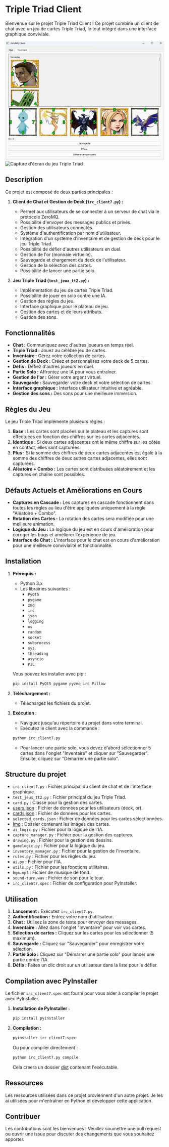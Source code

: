 # Triple Triad Client

Bienvenue sur le projet Triple Triad Client ! Ce projet combine un client de chat avec un jeu de cartes Triple Triad, le tout intégré dans une interface graphique conviviale.

![Capture d'écran du client IRC](images/irc_client7.jpg)
![Capture d'écran du jeu Triple Triad](images/jeux_triple_triad.jpg)

## Description

Ce projet est composé de deux parties principales :

1.  **Client de Chat et Gestion de Deck (`irc_client7.py`) :**
    *   Permet aux utilisateurs de se connecter à un serveur de chat via le protocole ZeroMQ.
    *   Possibilité d'envoyer des messages publics et privés.
    *   Gestion des utilisateurs connectés.
    *   Système d'authentification par nom d'utilisateur.
    *   Intégration d'un système d'inventaire et de gestion de deck pour le jeu Triple Triad.
    *   Possibilité de défier d'autres utilisateurs en duel.
    *   Gestion de l'or (monnaie virtuelle).
    *   Sauvegarde et chargement du deck de l'utilisateur.
    *   Gestion de la sélection des cartes.
    *   Possibilité de lancer une partie solo.

2.  **Jeu Triple Triad (`test_jeux_tt2.py`) :**
    *   Implémentation du jeu de cartes Triple Triad.
    *   Possibilité de jouer en solo contre une IA.
    *   Gestion des règles du jeu.
    *   Interface graphique pour le plateau de jeu.
    *   Gestion des cartes et de leurs attributs.
    *   Gestion des sons.

## Fonctionnalités

*   **Chat :** Communiquez avec d'autres joueurs en temps réel.
*   **Triple Triad :** Jouez au célèbre jeu de cartes.
*   **Inventaire :** Gérez votre collection de cartes.
*   **Gestion de Deck :** Créez et personnalisez votre deck de 5 cartes.
*   **Défis :** Défiez d'autres joueurs en duel.
*   **Partie Solo :** Affrontez une IA pour vous entraîner.
*   **Gestion de l'or :** Gérer votre argent virtuel.
*   **Sauvegarde :** Sauvegarder votre deck et votre sélection de cartes.
*   **Interface graphique :** Interface utilisateur intuitive et agréable.
*   **Gestion des sons :** Des sons pour une meilleure immersion.

## Règles du Jeu

Le jeu Triple Triad implémente plusieurs règles :

1. **Base :** Les cartes sont placées sur le plateau et les captures sont effectuées en fonction des chiffres sur les cartes adjacentes.
2. **Identique :** Si deux cartes adjacentes ont le même chiffre sur les côtés en contact, elles sont capturées.
3. **Plus :** Si la somme des chiffres de deux cartes adjacentes est égale à la somme des chiffres de deux autres cartes adjacentes, elles sont capturées.
4. **Aléatoire + Combo :** Les cartes sont distribuées aléatoirement et les captures en chaîne sont possibles.

## Défauts Actuels et Améliorations en Cours

* **Captures en Cascade :** Les captures en cascade fonctionnent dans toutes les règles au lieu d'être appliquées uniquement à la règle "Aléatoire + Combo".
* **Rotation des Cartes :** La rotation des cartes sera modifiée pour une meilleure animation.
* **Logique du Jeu :** La logique du jeu est en cours d'amélioration pour corriger les bugs et améliorer l'expérience de jeu.
* **Interface de Chat :** L'interface pour le chat est en cours d'amélioration pour une meilleure convivialité et fonctionnalité.

## Installation

1.  **Prérequis :**
    *   Python 3.x
    *   Les librairies suivantes :
        *   `PyQt5`
        *   `pygame`
        *   `zmq`
        *   `irc`
        *   `json`
        *   `logging`
        *   `os`
        *   `random`
        *   `socket`
        *   `subprocess`
        *   `sys`
        *   `threading`
        *   `asyncio`
        *   `PIL`

    Vous pouvez les installer avec pip :

    ```bash
    pip install PyQt5 pygame pyzmq irc Pillow
    ```

2.  **Téléchargement :**
    *   Téléchargez les fichiers du projet.

3.  **Exécution :**
    *   Naviguez jusqu'au répertoire du projet dans votre terminal.
    *   Exécutez le client avec la commande :

    ```bash
    python irc_client7.py
    ```

    *   Pour lancer une partie solo, vous devez d'abord sélectionner 5 cartes dans l'onglet "Inventaire" et cliquer sur "Sauvegarder". Ensuite, cliquez sur "Démarrer une partie solo".

## Structure du projet

*   `irc_client7.py` : Fichier principal du client de chat et de l'interface graphique.
*   `test_jeux_tt2.py` : Fichier principal du jeu Triple Triad.
*   `card.py` : Classe pour la gestion des cartes.
*   [users.json](http://_vscodecontentref_/3) : Fichier de données pour les utilisateurs (deck, or).
*   [cards.json](http://_vscodecontentref_/4) : Fichier de données pour les cartes.
*   `selected_cards.json` : Fichier de données pour les cartes sélectionnées.
*   [Img](http://_vscodecontentref_/5) : Dossier contenant les images des cartes.
*   `ai_logic.py` : Fichier pour la logique de l'IA.
*   `capture_manager.py` : Fichier pour la gestion des captures.
*   `drawing.py` : Fichier pour la gestion des dessins.
*   `gamelogic.py` : Fichier pour la logique du jeu.
*   `inventory_manager.py` : Fichier pour la gestion de l'inventaire.
*   `rules.py` : Fichier pour les règles du jeu.
*   `ai.py` : Fichier pour l'IA.
*   `utils.py` : Fichier pour les fonctions utilitaires.
*   `bgm.mp3` : Fichier de musique de fond.
*   `sound-turn.wav` : Fichier de son pour le tour.
*   `irc_client7.spec` : Fichier de configuration pour PyInstaller.

## Utilisation

1.  **Lancement :** Exécutez `irc_client7.py`.
2.  **Authentification :** Entrez votre nom d'utilisateur.
3.  **Chat :** Utilisez la zone de texte pour envoyer des messages.
4.  **Inventaire :** Allez dans l'onglet "Inventaire" pour voir vos cartes.
5.  **Sélection de cartes :** Cliquez sur les cartes pour les sélectionner (5 maximum).
6.  **Sauvegarde :** Cliquez sur "Sauvegarder" pour enregistrer votre sélection.
7.  **Partie Solo :** Cliquez sur "Démarrer une partie solo" pour lancer une partie contre l'IA.
8.  **Défis :** Faites un clic droit sur un utilisateur dans la liste pour le défier.

## Compilation avec PyInstaller

Le fichier `irc_client7.spec` est fourni pour vous aider à compiler le projet avec PyInstaller.

1.  **Installation de PyInstaller :**

    ```bash
    pip install pyinstaller
    ```

2.  **Compilation :**

    ```bash
    pyinstaller irc_client7.spec
    ```

    Ou pour compiler directement :
    ```bash
    python irc_client7.py compile
    ```

    Cela créera un dossier [dist](http://_vscodecontentref_/6) contenant l'exécutable.

## Ressources

Les ressources utilisées dans ce projet proviennent d'un autre projet. Je les ai utilisées pour m'entraîner en Python et développer cette application.

## Contribuer

Les contributions sont les bienvenues ! Veuillez soumettre une pull request ou ouvrir une issue pour discuter des changements que vous souhaitez apporter.